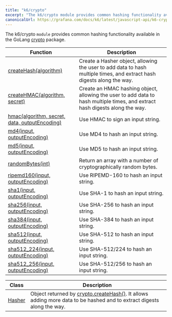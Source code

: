 ```yaml
---
title: "k6/crypto"
excerpt: "The k6/crypto module provides common hashing functionality available in the GoLang crypto."
canonicalUrl: https://grafana.com/docs/k6/latest/javascript-api/k6-crypto/
---
```


<CryptoBlockquote />

The k6/crypto `module` provides common hashing functionality available in the GoLang [crypto](https://golang.org/pkg/crypto/) package.

| Function | Description |
| -------- | ----------- |
| [createHash(algorithm)](/javascript-api/k6-crypto/createhash)  | Create a Hasher object, allowing the user to add data to hash multiple times, and extract hash digests along the way. |
| [createHMAC(algorithm, secret)](/javascript-api/k6-crypto/createhmac)  | Create an HMAC hashing object, allowing the user to add data to hash multiple times, and extract hash digests along the way. |
| [hmac(algorithm, secret, data, outputEncoding)](/javascript-api/k6-crypto/hmac)  | Use HMAC to sign an input string. |
| [md4(input, outputEncoding)](/javascript-api/k6-crypto/md4)  | Use MD4 to hash an input string. |
| [md5(input, outputEncoding)](/javascript-api/k6-crypto/md5)  | Use MD5 to hash an input string. |
| [randomBytes(int)](/javascript-api/k6-crypto/randombytes)  | Return an array with a number of cryptographically random bytes. |
| [ripemd160(input, outputEncoding)](/javascript-api/k6-crypto/ripemd160)  | Use RIPEMD-160 to hash an input string. |
| [sha1(input, outputEncoding)](/javascript-api/k6-crypto/sha1)  | Use SHA-1 to hash an input string. |
| [sha256(input, outputEncoding)](/javascript-api/k6-crypto/sha256)  | Use SHA-256 to hash an input string. |
| [sha384(input, outputEncoding)](/javascript-api/k6-crypto/sha384)  | Use SHA-384 to hash an input string. |
| [sha512(input, outputEncoding)](/javascript-api/k6-crypto/sha512)  | Use SHA-512 to hash an input string. |
| [sha512_224(input, outputEncoding)](/javascript-api/k6-crypto/sha512_224)  | Use SHA-512/224 to hash an input string. |
| [sha512_256(input, outputEncoding)](/javascript-api/k6-crypto/sha512_256)  | Use SHA-512/256 to hash an input string. |


| Class | Description |
| -------- | ----------- |
| [Hasher](/javascript-api/k6-crypto/hasher) | Object returned by [crypto.createHash()](/javascript-api/k6-crypto/createhash). It allows adding more data to be hashed and to extract digests along the way. |
